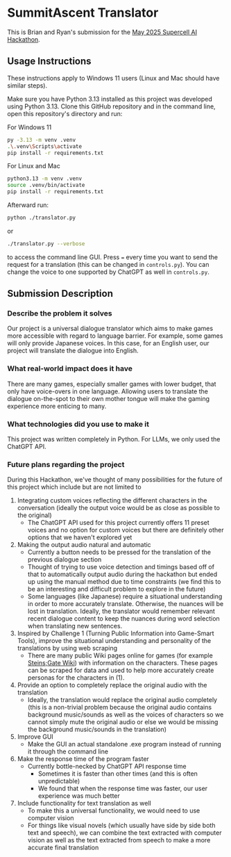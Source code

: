 # SummitAscent Translator
This is Brian and Ryan's submission for the [May 2025 Supercell AI Hackathon](https://eu.junctionplatform.com/projects/gamejam-2025/view/682984c3caba096fa9facb59).

## Usage Instructions
These instructions apply to Windows 11 users (Linux and Mac should have similar steps).

Make sure you have Python 3.13 installed as this project was developed using Python 3.13.
Clone this GitHub repository and in the command line, open this repository's directory and run:

For Windows 11
```sh
py -3.13 -m venv .venv
.\.venv\Scripts\activate
pip install -r requirements.txt
```

For Linux and Mac
```sh
python3.13 -m venv .venv
source .venv/bin/activate
pip install -r requirements.txt
```

Afterward run:
```sh
python ./translator.py
```
or 
```sh
./translator.py --verbose
```
to access the command line GUI. Press `=` every time you want to send the request for a translation (this can be changed in `controls.py`). You can change the voice to one supported by ChatGPT as well in `controls.py`.

## Submission Description
### Describe the problem it solves
Our project is a universal dialogue translator which aims to make games more accessible with regard to language barrier. For example, some games will only provide Japanese voices. In this case, for an English user, our project will translate the dialogue into English.

### What real-world impact does it have
There are many games, especially smaller games with lower budget, that only have voice-overs in one language. Allowing users to translate the dialogue on-the-spot to their own mother tongue will make the gaming experience more enticing to many. 

### What technologies did you use to make it
This project was written completely in Python. For LLMs, we only used the ChatGPT API.

### Future plans regarding the project
During this Hackathon, we've thought of many possibilities for the future of this project which include but are not limited to
1. Integrating custom voices reflecting the different characters in the conversation (ideally the output voice would be as close as possible to the original)
    - The ChatGPT API used for this project currently offers 11 preset voices and no option for custom voices but there are definitely other options that we haven't explored yet
2. Making the output audio natural and automatic
    - Currently a button needs to be pressed for the translation of the previous dialogue section
    - Thought of trying to use voice detection and timings based off of that to automatically output audio during the hackathon but ended up using the manual method due to time constraints (we find this to be an interesting and difficult problem to explore in the future)
    - Some languages (like Japanese) require a situational understanding in order to more accurately translate. Otherwise, the nuances will be lost in translation. Ideally, the translator would remember relevant recent dialogue content to keep the nuances during word selection when translating new sentences. 
3. Inspired by Challenge 1 (Turning Public Information into Game-Smart Tools), improve the situational understanding and personality of the translations by using web scraping
    - There are many public Wiki pages online for games (for example [Steins;Gate Wiki](https://steins-gate.fandom.com/wiki/Steins;Gate_Wiki)) with information on the characters. These pages can be scraped for data and used to help more accurately create personas for the characters in (1).
4. Provide an option to completely replace the original audio with the translation
    - Ideally, the translation would replace the original audio completely (this is a non-trivial problem because the original audio contains background music/sounds as well as the voices of characters so we cannot simply mute the original audio or else we would be missing the background music/sounds in the translation)
5. Improve GUI
    - Make the GUI an actual standalone .exe program instead of running it through the command line
6. Make the response time of the program faster
    - Currently bottle-necked by ChatGPT API response time
        - Sometimes it is faster than other times (and this is often unpredictable)
        - We found that when the response time was faster, our user experience was much better
7. Include functionality for text translation as well
    - To make this a universal functionality, we would need to use computer vision
    - For things like visual novels (which usually have side by side both text and speech), we can combine the text extracted with computer vision as well as the text extracted from speech to make a more accurate final translation

